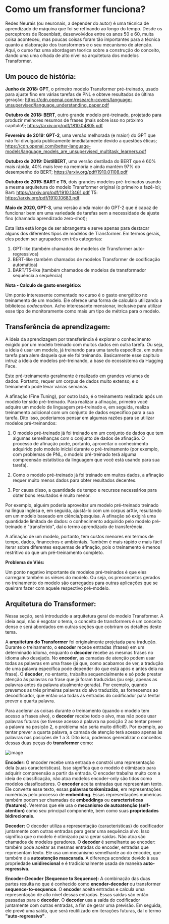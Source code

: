# Como um fransformer funciona?

Redes Neurais (ou neuronais, a depender do autor) é uma técnica de aprendizado de máquina
que foi se refinando ao longo do tempo. Desde os perceptrons de Rosenblatt, desenvolvidos
entre os anos 50 e 60, muita coisa aconteceu, mas poucas coisas foram tão importantes para
a técnica quanto a elaboração dos transformers e o seu mecanismo de atenção. Aqui, o curso
faz uma abordagem teorica sobre a construção do conceito, dando uma uma olhada de alto nível
na arquitetura dos modelos Transformer. 

## Um pouco de história:
**Junho de 2018: GPT**, o primeiro modelo Transformer pré-treinado, usado para ajuste fino em
várias tarefas de PNL e obteve resultados de última geração;
https://cdn.openai.com/research-covers/language-unsupervised/language_understanding_paper.pdf

**Outubro de 2018: BERT**, outro grande modelo pré-treinado, projetado para produzir melhores
resumos de frases (mais sobre isso no próximo capítulo!);
https://arxiv.org/pdf/1810.04805.pdf

**Fevereiro de 2019: GPT-2**, uma versão melhorada (e maior) do GPT que não foi divulgada
publicamente imediatamente devido a questões éticas;
https://cdn.openai.com/better-language-models/language_models_are_unsupervised_multitask_learners.pdf

**Outubro de 2019: DistilBERT**, uma versão destilada do BERT que é 60% mais rápida, 40% mais
leve na memória e ainda mantém 97% do desempenho do BERT;
https://arxiv.org/pdf/1910.01108.pdf

**Outubro de 2019: BART e T5**, dois grandes modelos pré-treinados usando a mesma arquitetura 
do modelo Transformer original (o primeiro a fazê-lo);
Bart: https://arxiv.org/pdf/1910.13461.pdf
T5: https://arxiv.org/pdf/1910.10683.pdf

**Maio de 2020, GPT-3**, uma versão ainda maior do GPT-2 que é capaz de funcionar bem em
uma variedade de tarefas sem a necessidade de ajuste fino (chamado aprendizado zero-shot);

Esta lista está longe de ser abrangente e serve apenas para destacar alguns dos diferentes
tipos de modelos de Transformer. Em termos gerais, eles podem ser agrupados em três categorias:

1. GPT-like (também chamados de modelos de Transformer auto-regressivos)
2. BERT-like (também chamados de modelos Transformer de codificação automática)
3. BART/T5-like (também chamados de modelos de transformador sequência a sequência)

**Nota - Calculo de gasto energético:**

Um ponto interessente comentado no curso é o gasto energético no treinamento de um modelo. Ele oferece uma
forma de calculalo utilizando a biblioteca *codecarbon*. Acho interessante mensionar, inclusive para utilizar
esse tipo de monitoramente como mais um tipo de métrica para o modelo.

## Transferência de aprendizagem:

A ideia da aprendizagem por transferência é explorar o conhecimento exigido por um modelo treinado com muitos dados em outra tarefa.
Ou seja, a ideia é usar um modelo, já treinando para uma tarefa específica, em outra tarefa para alem daquela que ele foi treinando.
Basicamente esse capitulo intruz a ideia de modelos pré-treinando, a base do ecossistema da Hugging Face. 

Este pré-treinamento geralmente é realizado em grandes volumes de dados. Portanto, requer um corpus de dados muito extenso, e o treinamento pode levar várias semanas.

A afinação (Fine Tuning), por outro lado, é o treinamento realizado após um modelo ter sido pré-treinado. Para realizar a afinação, primeiro você adquire um modelo de linguagem pré-treinado e, em seguida, realiza treinamento adicional com um conjunto de dados específico para a sua tarefa. Dito isso, poderiamos pensar em algumas razões para se utilizar modelos pré-treinandos:

1. O modelo pré-treinado já foi treinado em um conjunto de dados que tem algumas semelhanças com o conjunto de dados de afinação. O processo de afinação pode, portanto, aproveitar o conhecimento adquirido pelo modelo inicial durante o pré-treinamento (por exemplo, com problemas de PNL, o modelo pré-treinado terá alguma compreensão estatística da linguagem que você está usando para sua tarefa).

2. Como o modelo pré-treinado já foi treinado em muitos dados, a afinação requer muito menos dados para obter resultados decentes.

3. Por causa disso, a quantidade de tempo e recursos necessários para obter bons resultados é muito menor.

Por exemplo, alguém poderia aproveitar um modelo pré-treinado treinado na língua inglesa e, em seguida, ajustá-lo com um corpus arXiv, resultando em um modelo baseado em ciência/pesquisa. A afinação só exigirá uma quantidade limitada de dados: o conhecimento adquirido pelo modelo pré-treinado é "transferido", daí o termo aprendizado de transferência.

A afinação de um modelo, portanto, tem custos menores em termos de tempo, dados, financeiros e ambientais. Também é mais rápido e mais fácil iterar sobre diferentes esquemas de afinação, pois o treinamento é menos restritivo do que um pré-treinamento completo.

**Problema de Viés:**

Um ponto negativo importante de modelos pré-treinados é que eles carregam também os viéses do modelo. Ou seja, os preconceitos gerados no treinamento
do modelo são carregados para outras aplicações que se queiram fazer com aquele respectivo pré-modelo.

## Arquitetura do Transformer:

Nessa seção, será introduzido a arquitetura geral do modelo Transformer. A ideia aqui, não é esgotar o tema, o conceito de transformers é um conceito denso e será abordados em outras seções que cobriram os detalhes deste tema. 

A **arquitetura do Transformer** foi originalmente projetada para tradução. Durante o treinamento, o **encoder** recebe entradas (frases) em um determinado idioma, enquanto o **decoder** recebe as mesmas frases no idioma alvo desejado. No **encoder**, as camadas de atenção podem usar todas as palavras em uma frase (já que, como acabamos de ver, a tradução de uma palavra específica pode depender do que está após e antes dela na frase). O **decoder**, no entanto, trabalha sequencialmente e só pode prestar atenção às palavras na frase que já foram traduzidas (ou seja, apenas as palavras antes da palavra atualmente gerada). Por exemplo, quando prevemos as três primeiras palavras do alvo traduzido, as fornecemos ao decodificador, que então usa todas as entradas do codificador para tentar prever a quarta palavra.

Para acelerar as coisas durante o treinamento (quando o modelo tem acesso a frases alvo), o **decoder** recebe todo o alvo, mas não pode usar palavras futuras (se tivesse acesso à palavra na posição 2 ao tentar prever a palavra na posição 2, o problema não seria muito difícil!). Por exemplo, ao tentar prever a quarta palavra, a camada de atenção terá acesso apenas às palavras nas posições de 1 a 3. Dito isso, podemos generalizar o conceitos dessas duas peças do **transformer** como:

![image](https://github.com/Baldros/NLP-Course-HuggingFace-/assets/114627100/68f16b6b-fe10-42f4-9b21-a52599eb2741)


**Encoder:** O encoder recebe uma entrada e constrói uma representação dela (suas características). Isso significa que o modelo é otimizado para adquirir compreensão a partir da entrada. O encoder trabalha muito com a ideia de classificação, não atoa modelos encoder-only são tidos como modelos classficadores. O **encoder** aceita entradas que representam texto. Ele converte esse texto, essas **palavras tonkenizadas**, em representações numéricas pelo processo de **embedding**. Essas representações numéricas também podem ser chamadas de **embeddings** ou **características (features)**. Veremos que ele usa o **mecanismo de autoatenção (self-atention)** como seu principal componente, bem como suas **propriedades bidirecionais**.

**Decoder:** O decoder utiliza a representação (características) do codificador juntamente com outras entradas para gerar uma sequência alvo. Isso significa que o modelo é otimizado para gerar saídas. Não atoa são chamados de modelos geradores. O **decoder** é semelhante ao encoder: também pode aceitar as mesmas entradas do encoder, entradas que representam texto. Ele usa um mecanismo semelhante ao do encoder, que também é a **autoatenção mascarada**. A diferença acondete devido à sua propriedade **unidirecional** e é tradicionalmente usada de maneira **auto-regressiva**.

**Encoder-Decoder (Sequence to Sequence):** A combinação das duas partes resulta no que é conhecido como **encoder-decoder** ou transformer **sequence-to-sequence**. O **encoder** aceita entradas e calcula uma representação de alto nível dessas entradas. Essas saídas são então passadas para o **decoder**. O **decoder** usa a saída do codificador juntamente com outras entradas, a fim de gerar uma previsão. Em seguida, ele prevê uma saída, que será reutilizado em iterações futuras, daí o termo **"auto-regressivo"**.
